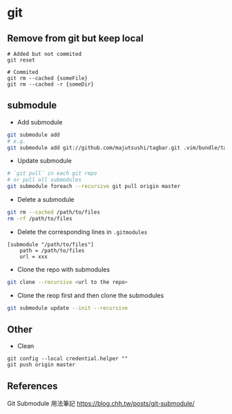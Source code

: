 # git

## Remove from git but keep local

```
# Added but not commited
git reset

# Commited
git rm --cached {someFile}
git rm --cached -r {someDir}
```

## submodule

* Add submodule

```bash
git submodule add
# e.g.
git submodule add git://github.com/majutsushi/tagbar.git .vim/bundle/tagbar
```

* Update submodule

```bash
# `git pull` in each git repo
# or pull all submodules
git submodule foreach --recursive git pull origin master
```

* Delete a submodule

```bash
git rm --cached /path/to/files
rm -rf /path/to/files
```

* Delete the corresponding lines in `.gitmodules`

```
[submodule "/path/to/files"]
    path = /path/to/files
    url = xxx

```

* Clone the repo with submodules

```bash
git clone --recursive <url to the repo>
```

* Clone the reop first and then clone the submodules

```bash
git submodule update --init --recursive
```

## Other

* Clean

```
git config --local credential.helper ""
git push origin master
```

## References

Git Submodule 用法筆記
<https://blog.chh.tw/posts/git-submodule/>
